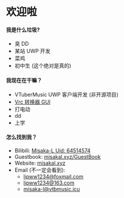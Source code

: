 # 欢迎啦
#### 我是什么垃圾?
- 臭 DD
- 某站 UWP 开发
- 菜鸡
- 初中生 (这个绝对是真的)

#### 我现在在干嘛？
- VTuberMusic UWP 客户端开发 (非开源项目)
- [Vrc 转换器 GUI](https://github.com/vtbmusic/Vrc-Convert-GUI)
- 打电动
- dd
- 上学

#### 怎么找到我？
- Bilibili: [Misaka-L Uid: 64514574](https://space.bilibili.com/64514574)
- Guestbook: [misakal.xyz/GuestBook](https://misakal.xyz/GuestBook)
- Website: [misakal.xyz](https://misakal.xyz)
- Email (不一定会看到):
  * [lipww1234@foxmail.com](mailto:lipww1234@foxmail.com)
  * [lipww1234@163.com](mailto:lipww1234@163.com)
  * [misaka-l@vtbmusic.icu](mailto:misaka-l@vtbmusic.icu)

